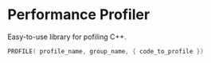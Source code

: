 # Performance Profiler

Easy-to-use library for pofiling C++.

```cpp
PROFILE( profile_name, group_name, { code_to_profile })

